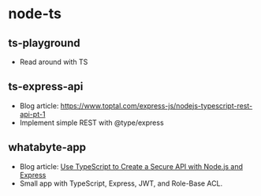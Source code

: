 # node-ts

## ts-playground
- Read around with TS

## ts-express-api
- Blog article: https://www.toptal.com/express-js/nodejs-typescript-rest-api-pt-1
- Implement simple REST with @type/express

## whatabyte-app
- Blog article: [Use TypeScript to Create a Secure API with Node.js and Express](https://auth0.com/blog/use-typescript-to-create-a-secure-api-with-nodejs-and-express-getting-started/#Bootstrap-a-Node-js--Express--and-TypeScript-Project)
- Small app with TypeScript, Express, JWT, and Role-Base ACL.
